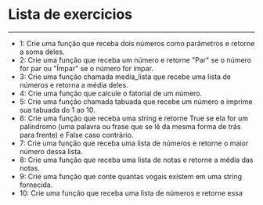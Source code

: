 # Lista de exercicios

---

* 1: Crie uma função que receba dois números como parâmetros e retorne a soma deles.
* 2: Crie uma função que receba um número e retorne &quot;Par&quot; se o número for par ou &quot;Ímpar&quot; se o número for ímpar.
* 3: Crie uma função chamada media_lista que recebe uma lista de números e retorna a média deles.
* 4: Crie uma função que calcule o fatorial de um número.
* 5: Crie uma função chamada tabuada que recebe um número e imprime sua tabuada do 1 ao 10.
* 6: Crie uma função que receba uma string e retorne True se ela for um palíndromo (uma palavra ou frase que se lê da mesma forma de trás para frente) e False caso contrário.
* 7: Crie uma função que receba uma lista de números e retorne o maior número dessa lista.
* 8: Crie uma função que receba uma lista de notas e retorne a média das notas.
* 9: Crie uma função que conte quantas vogais existem em uma string fornecida.
* 10: Crie uma função que receba uma lista de números e retorne essa
